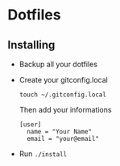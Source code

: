 # Dotfiles

## Installing

  - Backup all your dotfiles
  - Create your gitconfig.local
    ```
    touch ~/.gitconfig.local
    ```

    Then add your informations

    ```
    [user]
      name = "Your Name"
      email = "your@email"
    ```
  - Run `./install`

